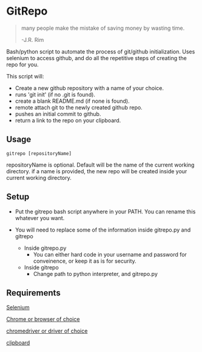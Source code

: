 # GitRepo

> many people make the mistake of saving money by wasting time.
> 
> -J.R. Rim


Bash/python script to automate the process of git/github initialization.
Uses selenium to access github, and do all the repetitive steps of creating the repo for you.


This script will:

* Create a new github repository with a name of your choice.
* runs 'git init' (if no .git is found).
* create a blank README.md (if none is found).
* remote attach git to the newly created github repo.
* pushes an initial commit to github.
* return a link to the repo on your clipboard.


Usage
----
```
gitrepo [repositoryName]
```
repositoryName is optional.  Default will be the name of the current working directory.
if a name is provided, the new repo will be created inside your current working directory.


Setup
----
* Put the gitrepo bash script anywhere in your PATH.  You can rename this whatever you want.
* You will need to replace some of the information inside gitrepo.py and gitrepo

	* Inside gitrepo.py
		* You can either hard code in your username and password for conveinence, or keep it as is for security.
	* Inside gitrepo
		* Change path to python interpreter, and gitrepo.py

Requirements
----
[Selenium](https://pypi.org/project/selenium/)

[Chrome or browser of choice](https://support.google.com/chrome/answer/95346?co=GENIE.Platform%3DDesktop&hl=en)

[chromedriver or driver of choice](https://chromedriver.chromium.org/downloads)

[clipboard](https://pypi.org/project/clipboard/)
